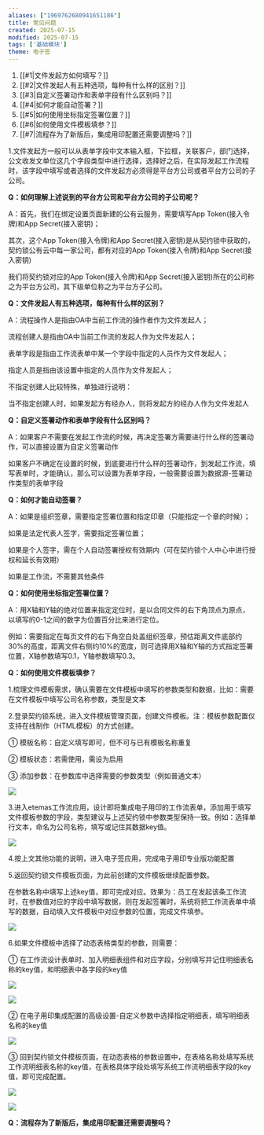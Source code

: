 ```yaml
---
aliases: ["1969762680941651186"]
title: 常见问题
created: 2025-07-15
modified: 2025-07-15
tags: ['基础模块']
theme: 电子签
---
```


1. [[#1|文件发起方如何填写？]]
2. [[#2|文件发起人有五种选项，每种有什么样的区别？]]
3. [[#3|自定义签署动作和表单字段有什么区别吗？]]
4. [[#4|如何才能自动签署？]]
5. [[#5|如何使用坐标指定签署位置？]]
6. [[#6|如何使用文件模板填参？]]
7. [[#7|流程存为了新版后，集成用印配置还需要调整吗？]]

1.文件发起方一般可以从表单字段中文本输入框，下拉框，关联客户，部门选择，公文收发文单位这几个字段类型中进行选择，选择好之后，在实际发起工作流程时，该字段中填写或者选择的文件发起方必须得是平台方公司或者平台方公司的子公司。

**Q：如何理解上述说到的平台方公司和平台方公司的子公司呢？**

A：首先，我们在绑定设置页面新建的公有云服务，需要填写App Token(接入令牌)和App Secret(接入密钥)；

其次，这个App Token(接入令牌)和App Secret(接入密钥)是从契约锁中获取的，契约锁公有云中每一家公司，都有对应的App Token(接入令牌)和App Secret(接入密钥)

我们将契约锁对应的App Token(接入令牌)和App Secret(接入密钥)所在的公司称之为平台方公司，其下级单位称之为平台方子公司。

**Q：文件发起人有五种选项，每种有什么样的区别？**

A：流程操作人是指由OA中当前工作流的操作者作为文件发起人；

流程创建人是指由OA中当前工作流的发起人作为文件发起人；

表单字段是指由工作流表单中某一个字段中指定的人员作为文件发起人；

指定人员是指由该设置中指定的人员作为文件发起人；

不指定创建人比较特殊，单独进行说明：

当不指定创建人时，如果发起方有经办人，则将发起方的经办人作为文件发起人

**Q：自定义签署动作和表单字段有什么区别吗？**

A：如果客户不需要在发起工作流的时候，再决定签署方需要进行什么样的签署动作，可以直接设置为自定义签署动作

如果客户不确定在设置的时候，到底要进行什么样的签署动作，到发起工作流，填写表单时，才能确认，那么可以设置为表单字段，一般需要设置为数据源-签署动作类型的表单字段

**Q：如何才能自动签署？**

A：如果是组织签章，需要指定签署位置和指定印章（只能指定一个章的时候）；

如果是法定代表人签字，需要指定签署位置；

如果是个人签字，需在个人自动签署授权有效期内（可在契约锁个人中心中进行授权和延长有效期）

如果是工作流，不需要其他条件

**Q：如何使用坐标指定签署位置？**

A：用X轴和Y轴的绝对位置来指定定位时，是以合同文件的右下角顶点为原点，以填写的0-1之间的数字为位置百分比来进行定位。

例如：需要指定在每页文件的右下角空白处盖组织签章，预估距离文件底部约30%的高度，距离文件右侧约10%的宽度，则可选择用X轴和Y轴的方式指定签署位置，X轴参数填写0.1，Y轴参数填写0.3。

**Q：如何使用文件模板填参？**

1.梳理文件模板需求，确认需要在文件模板中填写的参数类型和数据，比如：需要在文件模板中填写公司名称参数，类型是文本

2.登录契约锁系统，进入文件模板管理页面，创建文件模板。注：模板参数配置仅支持在线制作（HTML模板）的方式创建。

① 模板名称：自定义填写即可，但不可与已有模板名称重复

② 模板状态：若需使用，需设为启用

③ 添加参数：在参数库中选择需要的参数类型（例如普通文本）

![](https://myhelpdoc.oss-cn-heyuan.aliyuncs.com/mdimages/06fd026fdcf677cb2f5a021b0a0a71de.jpg)

3.进入etemas工作流应用，设计即将集成电子用印的工作流表单，添加用于填写文件模板参数的字段，类型建议与上述契约锁中参数类型保持一致。例如：选择单行文本，命名为公司名称，填写或记住其数据key值。

![](https://myhelpdoc.oss-cn-heyuan.aliyuncs.com/mdimages/38fd31eb15b8a5d2b355042775142def.jpg)

4.按上文其他功能的说明，进入电子签应用，完成电子用印专业版功能配置

5.返回契约锁文件模板页面，为此前创建的文件模板继续配置参数。

在参数名称中填写上述key值，即可完成对应。效果为：员工在发起该条工作流时，在参数值对应的字段中填写数据，则在发起签署时，系统将把工作流表单中填写的数据，自动填入文件模板中对应参数的位置，完成文件填参。

![](https://myhelpdoc.oss-cn-heyuan.aliyuncs.com/mdimages/a74565d9e5208e1c7f0b8d043f49a96d.jpg)

6.如果文件模板中选择了动态表格类型的参数，则需要：

① 在工作流设计表单时、加入明细表组件和对应字段，分别填写并记住明细表名称的key值，和明细表中各字段的key值

![](https://myhelpdoc.oss-cn-heyuan.aliyuncs.com/mdimages/29793fc83712954606e8e374c822b6e3.jpg)

![](https://myhelpdoc.oss-cn-heyuan.aliyuncs.com/mdimages/533a7dcec2ff4d16209dec8be9898a6f.jpg)

② 在电子用印集成配置的高级设置-自定义参数中选择指定明细表，填写明细表名称的key值

![](https://myhelpdoc.oss-cn-heyuan.aliyuncs.com/mdimages/9ec9a2420e44155017cdadda433108be.jpg)

③ 回到契约锁文件模板页面，在动态表格的参数设置中，在表格名称处填写系统工作流明细表名称的key值，在表格具体字段处填写系统工作流明细表字段的key值，即可完成配置。

![](https://myhelpdoc.oss-cn-heyuan.aliyuncs.com/mdimages/ac752d6943be72fb1b8f42aa485a56b5.jpg)

![](https://myhelpdoc.oss-cn-heyuan.aliyuncs.com/mdimages/18e32c267cf671c3226154bc3552e0fd.jpg)

**Q：流程存为了新版后，集成用印配置还需要调整吗？**

